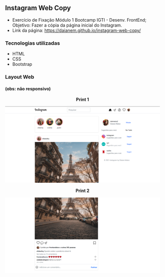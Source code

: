 ## Instagram Web Copy
- Exercício de Fixação Módulo 1 Bootcamp IGTI - Desenv. FrontEnd; Objetivo: Fazer a cópia da página inicial do Instagram.
- Link da página: https://daianem.github.io/instagram-web-copy/

### Tecnologias utilizadas

- HTML 
- CSS
- Bootstrap

### Layout Web
#### (obs: não responsivo)
<p align="center"><b>Print 1</b></p>
 
![Web 1](https://github.com/DaianeM/assets/blob/main/image1.png)

<p align="center"><b>Print 2</b></p>

![Web 2](https://github.com/DaianeM/assets/blob/main/image2.png)

